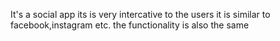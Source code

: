 It's a social app
its is very intercative to the users 
it is similar to facebook,instagram etc.
the functionality is also the same
